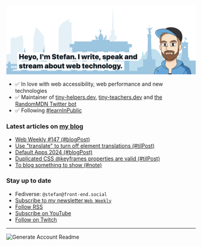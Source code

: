 <img alt="Heyo, I'm Stefan. I write and speak about web technology." src="https://raw.githubusercontent.com/stefanjudis/stefanjudis/main/screenshot.png">

- ✅ In love with web accessibility, web performance and new technologies
- ✅ Maintainer of [tiny-helpers.dev](https://tiny-helpers.dev), [tiny-teachers.dev](https://tiny-teachers.dev/) and [the RandomMDN Twitter bot](https://twitter.com/randomMDN)
- ✅ Following [#learnInPublic](https://www.stefanjudis.com/today-i-learned/)
### Latest articles on [my blog](https://www.stefanjudis.com)

<!-- BLOG-POST-LIST:START -->
- [Web Weekly #147 &lpar;#blogPost&rpar;](https://www.stefanjudis.com/blog/web-weekly-147/)
- [Use &quot;translate&quot; to turn off element translations &lpar;#tilPost&rpar;](https://www.stefanjudis.com/today-i-learned/non-translatable-html-elements/)
- [Default Apps 2024 &lpar;#blogPost&rpar;](https://www.stefanjudis.com/blog/default-apps-2024/)
- [Duplicated CSS @keyframes properties are valid &lpar;#tilPost&rpar;](https://www.stefanjudis.com/today-i-learned/css-keyframes-duplicated-properties/)
- [To blog something to show &lpar;#note&rpar;](https://www.stefanjudis.com/notes/blogging-is-about-having-something-to-show/)
<!-- BLOG-POST-LIST:END -->

### Stay up to date

- Fediverse: `@stefan@front-end.social`
- [Subscribe to my newsletter `Web Weekly`](https://webweekly.email/)
- [Follow RSS](https://www.stefanjudis.com/feeds/)
- [Subscribe on YouTube](https://youtube.com/c/stefanjudis)
- [Follow on Twitch](https://www.twitch.tv/stefanjudis)

---

![Generate Account Readme](https://github.com/stefanjudis/stefanjudis/workflows/Generate%20Account%20Readme/badge.svg)
